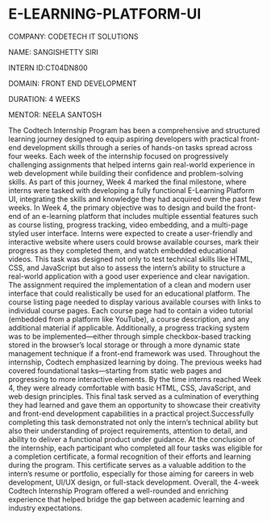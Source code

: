 # E-LEARNING-PLATFORM-UI

COMPANY: CODETECH IT SOLUTIONS

NAME: SANGISHETTY SIRI

INTERN ID:CT04DN800

DOMAIN: FRONT END DEVELOPMENT

DURATION: 4 WEEKS

MENTOR: NEELA SANTOSH

The Codtech Internship Program has been a comprehensive and structured learning journey designed to equip aspiring developers with practical front-end development skills through a series of hands-on tasks spread across four weeks. Each week of the internship focused on progressively challenging assignments that helped interns gain real-world experience in web development while building their confidence and problem-solving skills. As part of this journey, Week 4 marked the final milestone, where interns were tasked with developing a fully functional E-Learning Platform UI, integrating the skills and knowledge they had acquired over the past few weeks. In Week 4, the primary objective was to design and build the front-end of an e-learning platform that includes multiple essential features such as course listing, progress tracking, video embedding, and a multi-page styled user interface. Interns were expected to create a user-friendly and interactive website where users could browse available courses, mark their progress as they completed them, and watch embedded educational videos. This task was designed not only to test technical skills like HTML, CSS, and JavaScript but also to assess the intern’s ability to structure a real-world application with a good user experience and clear navigation.
  The assignment required the implementation of a clean and modern user interface that could realistically be used for an educational platform. The course listing page needed to display various available courses with links to individual course pages. Each course page had to contain a video tutorial (embedded from a platform like YouTube), a course description, and any additional material if applicable. Additionally, a progress tracking system was to be implemented—either through simple checkbox-based tracking stored in the browser’s local storage or through a more dynamic state management technique if a front-end framework was used.
  Throughout the internship, Codtech emphasized learning by doing. The previous weeks had covered foundational tasks—starting from static web pages and progressing to more interactive elements. By the time interns reached Week 4, they were already comfortable with basic HTML, CSS, JavaScript, and web design principles. This final task served as a culmination of everything they had learned and gave them an opportunity to showcase their creativity and front-end development capabilities in a practical project.Successfully completing this task demonstrated not only the intern’s technical ability but also their understanding of project requirements, attention to detail, and ability to deliver a functional product under guidance. At the conclusion of the internship, each participant who completed all four tasks was eligible for a completion certificate, a formal recognition of their efforts and learning during the program. This certificate serves as a valuable addition to the intern’s resume or portfolio, especially for those aiming for careers in web development, UI/UX design, or full-stack development. Overall, the 4-week Codtech Internship Program offered a well-rounded and enriching experience that helped bridge the gap between academic learning and industry expectations.
